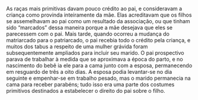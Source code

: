 ﻿As raças mais primitivas davam pouco crédito ao pai, e consideravam a criança como provinda inteiramente da mãe. Elas acreditavam que os filhos se assemelhavam ao pai como um resultado da associação, ou que tinham sido “marcados” dessa maneira porque a mãe desejava que eles se parecessem com o pai. Mais tarde, quando ocorreu a mudança do matriarcado para o patriarcado, o pai recebia todo o crédito pela criança, e muitos dos tabus a respeito de uma mulher grávida foram subsequentemente ampliados para incluir seu marido. O pai prospectivo parava de trabalhar à medida que se aproximava a época do parto, e no  nascimento do bebê ia ele para a cama junto com a esposa, permanecendo em resguardo de três a oito dias. A esposa podia levantar-se no dia seguinte e empenhar-se em trabalho pesado, mas o marido permanecia na cama para receber parabéns; tudo isso era uma parte dos costumes primitivos destinados a estabelecer o direito do pai sobre o filho.